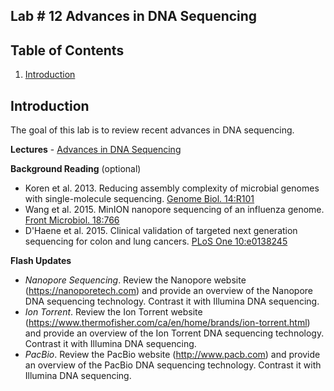## Lab # 12 Advances in DNA Sequencing

## Table of Contents
1. [Introduction](#intro)

<a name="intro"></a>
## Introduction

The goal of this lab is to review recent advances in DNA sequencing.

**Lectures** - [Advances in DNA Sequencing](https://github.com/agmcarthur/Biochem-3BP3/blob/master/Lectures/Lecture%2011%20-%20Adv%20DNA%20Sequencing.pptx)

**Background Reading** (optional)
* Koren et al. 2013. Reducing assembly complexity of microbial genomes with single-molecule sequencing. [Genome Biol. 14:R101](https://www.ncbi.nlm.nih.gov/pubmed/?term=24034426)
* Wang et al.  2015. MinION nanopore sequencing of an influenza genome. [Front Microbiol. 18:766](https://www.ncbi.nlm.nih.gov/pubmed/?term=26347715)
* D'Haene et al. 2015. Clinical validation of targeted next generation sequencing for colon and lung cancers. [PLoS One 10:e0138245](https://www.ncbi.nlm.nih.gov/pubmed/?term=26366557)

**Flash Updates**
* *Nanopore Sequencing*. Review the Nanopore website (https://nanoporetech.com) and provide an overview of the Nanopore DNA sequencing technology. Contrast it with Illumina DNA sequencing.
* *Ion Torrent*. Review the Ion Torrent website (https://www.thermofisher.com/ca/en/home/brands/ion-torrent.html) and provide an overview of the Ion Torrent DNA sequencing technology. Contrast it with Illumina DNA sequencing.
* *PacBio*. Review the PacBio website (http://www.pacb.com) and provide an overview of the PacBio DNA sequencing technology. Contrast it with Illumina DNA sequencing.

